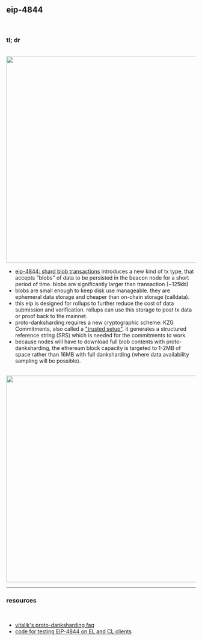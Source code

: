 ## eip-4844

<br>

### tl; dr

<br>


<img width="550"  src="https://user-images.githubusercontent.com/1130416/235268925-57c622b1-7bf1-45dc-a685-b7a6fa03ad16.png">

<br>

* [eip-4844: shard blob transactions](https://www.eip4844.com/) introduces a new kind of tx type, that accepts "blobs" of data to be persisted in the beacon node for a short period of time. blobs are significantly larger than transaction (~125kb)
* blobs are small enough to keep disk use manageable. they are ephemeral data storage and cheaper than on-chain storage (calldata). 
* this eip is designed for rollups to further reduce the cost of data submission and verification. rollups can use this storage to post tx data or proof back to the mainnet.
* proto-danksharding requires a new cryptographic scheme: KZG Commitments, also called a ["trusted setup"](https://github.com/go-outside-labs/blockchains-protocol-design/tree/main/zero_knowledge_proofs/proofs#common-reference-strings-trusted-setup-multi-party-computation-ceremony). it generates a structured reference string (SRS) which is needed for the commitments to work.
* because nodes will have to download full blob contents with proto-danksharding, the ethereum block capacity is targeted to 1-2MB of space rather than 16MB with full danksharding (where data availability sampling will be possible).

<br>

<img width="550" src="https://user-images.githubusercontent.com/1130416/235269011-ef88917b-10ce-4d5c-acb6-25a65eda23b0.png">



<br>

----

### resources

<br>

* [vitalik's proto-danksharding faq](https://notes.ethereum.org/@vbuterin/proto_danksharding_faq#Proto-Danksharding-FAQ)
* [code for testing EIP-4844 on EL and CL clients](https://github.com/Inphi/eip4844-interop)
